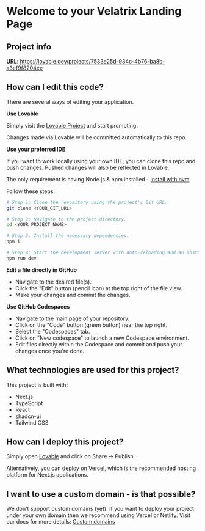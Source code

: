 # Welcome to your Velatrix Landing Page

## Project info

**URL**: https://lovable.dev/projects/7533e25d-934c-4b76-ba8b-a3ef9f8204ee

## How can I edit this code?

There are several ways of editing your application.

**Use Lovable**

Simply visit the [Lovable Project](https://lovable.dev/projects/7533e25d-934c-4b76-ba8b-a3ef9f8204ee) and start prompting.

Changes made via Lovable will be committed automatically to this repo.

**Use your preferred IDE**

If you want to work locally using your own IDE, you can clone this repo and push changes. Pushed changes will also be reflected in Lovable.

The only requirement is having Node.js & npm installed - [install with nvm](https://github.com/nvm-sh/nvm#installing-and-updating)

Follow these steps:

```sh
# Step 1: Clone the repository using the project's Git URL.
git clone <YOUR_GIT_URL>

# Step 2: Navigate to the project directory.
cd <YOUR_PROJECT_NAME>

# Step 3: Install the necessary dependencies.
npm i

# Step 4: Start the development server with auto-reloading and an instant preview.
npm run dev
```

**Edit a file directly in GitHub**

- Navigate to the desired file(s).
- Click the "Edit" button (pencil icon) at the top right of the file view.
- Make your changes and commit the changes.

**Use GitHub Codespaces**

- Navigate to the main page of your repository.
- Click on the "Code" button (green button) near the top right.
- Select the "Codespaces" tab.
- Click on "New codespace" to launch a new Codespace environment.
- Edit files directly within the Codespace and commit and push your changes once you're done.

## What technologies are used for this project?

This project is built with:

- Next.js
- TypeScript
- React
- shadcn-ui
- Tailwind CSS

## How can I deploy this project?

Simply open [Lovable](https://lovable.dev/projects/7533e25d-934c-4b76-ba8b-a3ef9f8204ee) and click on Share -> Publish.

Alternatively, you can deploy on Vercel, which is the recommended hosting platform for Next.js applications.

## I want to use a custom domain - is that possible?

We don't support custom domains (yet). If you want to deploy your project under your own domain then we recommend using Vercel or Netlify. Visit our docs for more details: [Custom domains](https://docs.lovable.dev/tips-tricks/custom-domain/)

